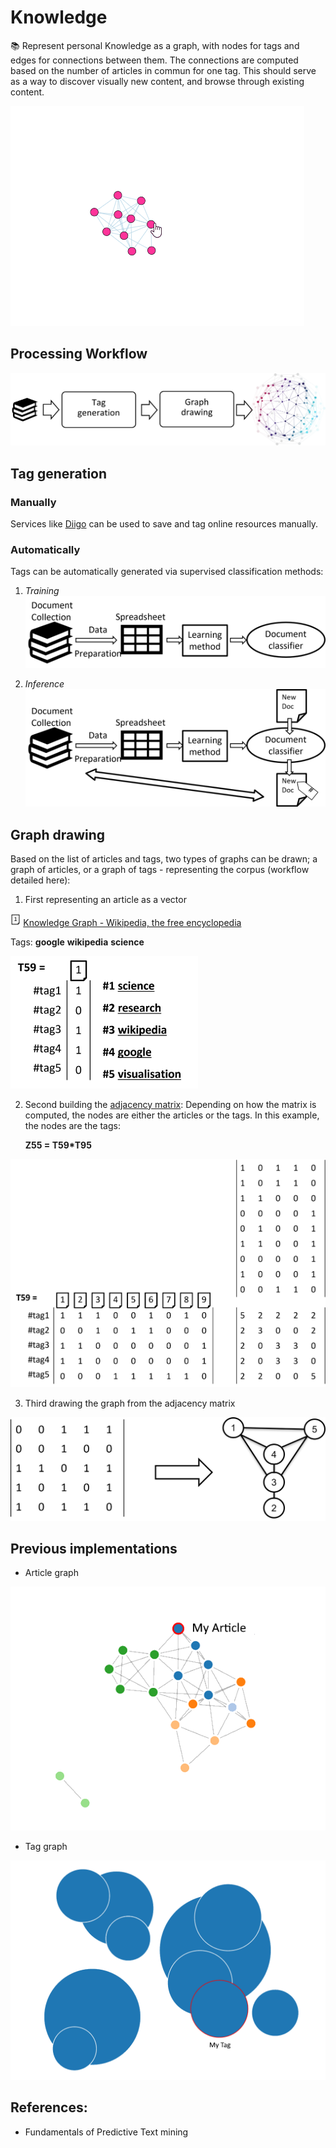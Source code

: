 # Knowledge
📚 Represent personal Knowledge as a graph, with nodes for tags and edges for connections between them. The connections are computed based on the number of articles in commun for one tag. This should serve as a way to discover visually new content, and browse through existing content.

![graph_top10](img/graph_top10.gif)

## Processing Workflow
![processing_flow](img/processing_flow.png)

## Tag generation

### Manually

Services like [Diigo](https://www.diigo.com/) can be used to save and tag online resources manually.

### Automatically

Tags can be automatically generated via supervised classification methods:

1. *Training*
![supervised_classification_step1](img/supervised_classification_step1.png)

2. *Inference*
![supervised_classification](img/supervised_classification.png)



## Graph drawing

Based on the list of articles and tags, two types of graphs can be drawn; a graph of articles, or a graph of tags - representing the corpus (workflow detailed here):

1. First representing an article as a vector

<img src="img/file_1.png" height=20px> [Knowledge Graph - Wikipedia, the free encyclopedia](http://en.wikipedia.org/wiki/Knowledge_Graph)

Tags: __google__ __wikipedia__ __science__ 

<img src="img/file_1_vector.png" width=300px>

2. Second building the [adjacency matrix](https://en.wikipedia.org/wiki/Adjacency_matrix):
Depending on how the matrix is computed, the nodes are either the articles or the tags.
In this example, the nodes are the tags:

    **Z55 = T59*T95**

<img src="img/adjacency_matrix_building.png" width=600px>

3. Third drawing the graph from the adjacency matrix

<img src="img/adjacency_matrix_to_graph.png">

## Previous implementations

- Article graph

![article_graph](img/article_graph.png)

- Tag graph

![tag_graph](img/tag_graph.png)


## References:

- Fundamentals of Predictive Text mining